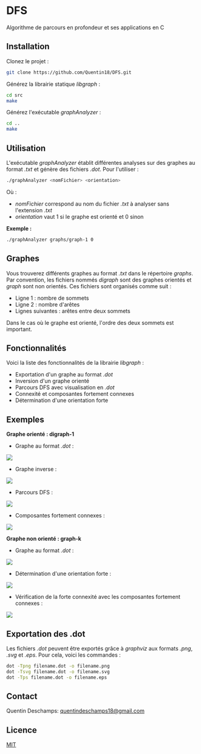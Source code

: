 # DFS
Algorithme de parcours en profondeur et ses applications en C

## Installation
Clonez le projet :
```bash
git clone https://github.com/Quentin18/DFS.git
```

Générez la librairie statique *libgraph* :
```bash
cd src
make
```

Générez l'exécutable *graphAnalyzer* :
```bash
cd ..
make
```

## Utilisation
L'exécutable *graphAnalyzer* établit différentes analyses sur des graphes au format *.txt* et génère des fichiers *.dot*. Pour l'utiliser :
```bash
./graphAnalyzer <nomFichier> <orientation>
```
Où :

- *nomFichier* correspond au nom du fichier *.txt* à analyser sans l'extension *.txt*
- *orientation* vaut 1 si le graphe est orienté et 0 sinon

**Exemple :**
```bash
./graphAnalyzer graphs/graph-1 0
```

## Graphes
Vous trouverez différents graphes au format *.txt* dans le répertoire *graphs*. Par convention, les fichiers nommés *digraph* sont des graphes orientés et *graph* sont non orientés. Ces fichiers sont organisés comme suit :

- Ligne 1 : nombre de sommets
- Ligne 2 : nombre d'arêtes
- Lignes suivantes : arêtes entre deux sommets

Dans le cas où le graphe est orienté, l'ordre des deux sommets est important.

## Fonctionnalités
Voici la liste des fonctionnalités de la librairie *libgraph* :

* Exportation d'un graphe au format *.dot*
* Inversion d'un graphe orienté
* Parcours DFS avec visualisation en *.dot*
* Connexité et composantes fortement connexes
* Détermination d'une orientation forte

## Exemples
**Graphe orienté : digraph-1**

* Graphe au format *.dot* :

![](https://github.com/Quentin18/DFS/blob/master/img/digraph-1.png)

* Graphe inverse :

![](https://github.com/Quentin18/DFS/blob/master/img/digraph-1-inv.png)

* Parcours DFS :

![](https://github.com/Quentin18/DFS/blob/master/img/digraph-1-dfs.png)

* Composantes fortement connexes :

![](https://github.com/Quentin18/DFS/blob/master/img/digraph-1-cfc.png)

**Graphe non orienté : graph-k**

* Graphe au format *.dot* :

![](https://github.com/Quentin18/DFS/blob/master/img/graph-k.png)

* Détermination d'une orientation forte :

![](https://github.com/Quentin18/DFS/blob/master/img/graph-k-ort.png)

* Vérification de la forte connexité avec les composantes fortement connexes :

![](https://github.com/Quentin18/DFS/blob/master/img/graph-k-cfc.png)

## Exportation des .dot
Les fichiers *.dot* peuvent être exportés grâce à *graphviz* aux formats *.png*, *.svg* et *.eps*. Pour cela, voici les commandes :

```bash
dot -Tpng filename.dot -o filename.png
dot -Tsvg filename.dot -o filename.svg
dot -Tps filename.dot -o filename.eps
```

## Contact
Quentin Deschamps: quentindeschamps18@gmail.com

## Licence
[MIT](https://choosealicense.com/licenses/mit/)
